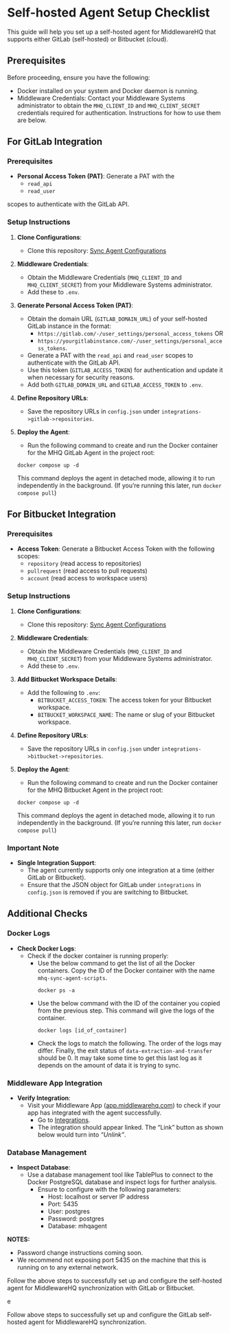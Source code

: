 # Self-hosted Agent Setup Checklist

This guide will help you set up a self-hosted agent for MiddlewareHQ that supports either GitLab (self-hosted) or Bitbucket (cloud).

## Prerequisites

Before proceeding, ensure you have the following:

- Docker installed on your system and Docker daemon is running.
- Middleware Credentials: Contact your Middleware Systems administrator to obtain the `MHQ_CLIENT_ID` and `MHQ_CLIENT_SECRET` credentials required for authentication. Instructions for how to use them are below.

## For GitLab Integration

### Prerequisites

- **Personal Access Token (PAT)**: Generate a PAT with the 
   - `read_api` 
   - `read_user` 

scopes to authenticate with the GitLab API.

### Setup Instructions

1. **Clone Configurations**:

   - Clone this repository: [Sync Agent Configurations](https://github.com/middlewarehq/sync-agent-conf)

2. **Middleware Credentials**:

   - Obtain the Middleware Credentials (`MHQ_CLIENT_ID` and `MHQ_CLIENT_SECRET`) from your Middleware Systems administrator.
   - Add these to `.env`.

3. **Generate Personal Access Token (PAT)**:

   - Obtain the domain URL (`GITLAB_DOMAIN_URL`) of your self-hosted GitLab instance in the format:
     - `https://gitlab.com/-/user_settings/personal_access_tokens` OR
     - `https://yourgitlabinstance.com/-/user_settings/personal_access_tokens`.
   - Generate a PAT with the `read_api` and `read_user` scopes to authenticate with the GitLab API.
   - Use this token (`GITLAB_ACCESS_TOKEN`) for authentication and update it when necessary for security reasons.
   - Add both `GITLAB_DOMAIN_URL` and `GITLAB_ACCESS_TOKEN` to `.env`.

4. **Define Repository URLs**:

   - Save the repository URLs in `config.json` under `integrations->gitlab->repositories`.

5. **Deploy the Agent**:

   - Run the following command to create and run the Docker container for the MHQ GitLab Agent in the project root:

   ```
   docker compose up -d
   ```

   This command deploys the agent in detached mode, allowing it to run independently in the background.
   (If you’re running this later, run `docker compose pull`)

## For Bitbucket Integration

### Prerequisites

- **Access Token**: Generate a Bitbucket Access Token with the following scopes:
  - `repository` (read access to repositories)
  - `pullrequest` (read access to pull requests)
  - `account` (read access to workspace users)

### Setup Instructions

1. **Clone Configurations**:

   - Clone this repository: [Sync Agent Configurations](https://github.com/middlewarehq/sync-agent-conf)

2. **Middleware Credentials**:

   - Obtain the Middleware Credentials (`MHQ_CLIENT_ID` and `MHQ_CLIENT_SECRET`) from your Middleware Systems administrator.
   - Add these to `.env`.

3. **Add Bitbucket Workspace Details**:

   - Add the following to `.env`:
     - `BITBUCKET_ACCESS_TOKEN`: The access token for your Bitbucket workspace.
     - `BITBUCKET_WORKSPACE_NAME`: The name or slug of your Bitbucket workspace.

4. **Define Repository URLs**:

   - Save the repository URLs in `config.json` under `integrations->bitbucket->repositories`.

5. **Deploy the Agent**:

   - Run the following command to create and run the Docker container for the MHQ Bitbucket Agent in the project root:

   ```
   docker compose up -d
   ```

   This command deploys the agent in detached mode, allowing it to run independently in the background.
   (If you’re running this later, run `docker compose pull`)

### Important Note

- **Single Integration Support**:
  - The agent currently supports only one integration at a time (either GitLab or Bitbucket).
  - Ensure that the JSON object for GitLab under `integrations` in `config.json` is removed if you are switching to Bitbucket.

## Additional Checks

### Docker Logs

- **Check Docker Logs**:
  - Check if the docker container is running properly:
    - Use the below command to get the list of all the Docker containers. Copy the ID of the Docker container with the name `mhq-sync-agent-scripts`.
      ```
      docker ps -a
      ```
    - Use the below command with the ID of the container you copied from the previous step. This command will give the logs of the container.
      ```
      docker logs [id_of_container]
      ```
    - Check the logs to match the following. The order of the logs may differ. Finally, the exit status of `data-extraction-and-transfer` should be 0. It may take some time to get this last log as it depends on the amount of data it is trying to sync.

### Middleware App Integration

- **Verify Integration**:
  - Visit your Middleware App ([app.middlewarehq.com](https://app.middlewarehq.com)) to check if your app has integrated with the agent successfully.
    - Go to [Integrations](https://app.middlewarehq.com/integrations).
    - The integration should appear linked. The “Link” button as shown below would turn into _“Unlink”_.

### Database Management

- **Inspect Database**:
  - Use a database management tool like TablePlus to connect to the Docker PostgreSQL database and inspect logs for further analysis.
    - Ensure to configure with the following parameters:
      - Host: localhost or server IP address
      - Port: 5435
      - User: postgres
      - Password: postgres
      - Database: mhqagent

**NOTES:**

- Password change instructions coming soon.
- We recommend not exposing port 5435 on the machine that this is running on to any external network.

Follow the above steps to successfully set up and configure the self-hosted agent for MiddlewareHQ synchronization with GitLab or Bitbucket.

e

Follow above steps to successfully set up and configure the GitLab self-hosted agent for MiddlewareHQ synchronization.
